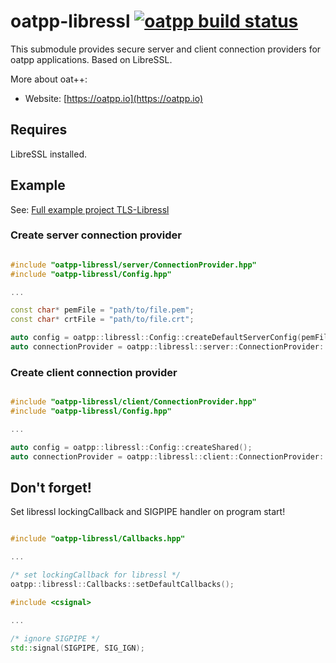 # oatpp-libressl [![oatpp build status](https://dev.azure.com/lganzzzo/lganzzzo/_apis/build/status/oatpp.oatpp-libressl)](https://dev.azure.com/lganzzzo/lganzzzo/_build?definitionId=3)
This submodule provides secure server and client connection providers for oatpp applications. Based on LibreSSL.

More about oat++:
- Website: [https://oatpp.io](https://oatpp.io)

## Requires

LibreSSL installed.

## Example

See: [Full example project TLS-Libressl](https://github.com/oatpp/oatpp-examples/tree/master/tls-libressl)

### Create server connection provider

```c++

#include "oatpp-libressl/server/ConnectionProvider.hpp"
#include "oatpp-libressl/Config.hpp"

...

const char* pemFile = "path/to/file.pem";
const char* crtFile = "path/to/file.crt";

auto config = oatpp::libressl::Config::createDefaultServerConfig(pemFile, crtFile);
auto connectionProvider = oatpp::libressl::server::ConnectionProvider::createShared(config, 8443);

```

### Create client connection provider

```c++

#include "oatpp-libressl/client/ConnectionProvider.hpp"
#include "oatpp-libressl/Config.hpp"

...

auto config = oatpp::libressl::Config::createShared();
auto connectionProvider = oatpp::libressl::client::ConnectionProvider::createShared(config, "httpbin.org", 443);

```

## Don't forget!

Set libressl lockingCallback and SIGPIPE handler on program start!

```c++

#include "oatpp-libressl/Callbacks.hpp"

...

/* set lockingCallback for libressl */
oatpp::libressl::Callbacks::setDefaultCallbacks();

```

```c++
#include <csignal>

...

/* ignore SIGPIPE */
std::signal(SIGPIPE, SIG_IGN);
```

